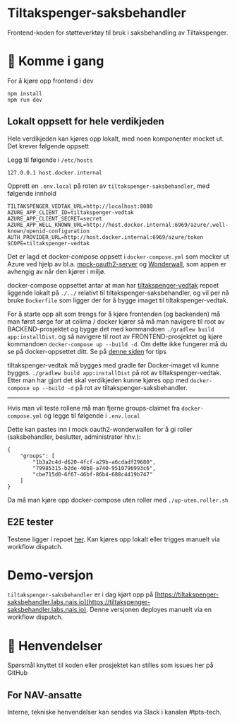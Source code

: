 Tiltakspenger-saksbehandler
================

Frontend-koden for støtteverktøy til bruk i saksbehandling av Tiltakspenger.

# 🚀 Komme i gang

For å kjøre opp frontend i dev

```
npm install
npm run dev
```

## Lokalt oppsett for hele verdikjeden
Hele verdikjeden kan kjøres opp lokalt, med noen komponenter mocket ut. Det krever følgende oppsett

Legg til følgende i `/etc/hosts`

```
127.0.0.1 host.docker.internal
```

Opprett en `.env.local` på roten av `tiltakspenger-saksbehandler`, med følgende innhold

```
TILTAKSPENGER_VEDTAK_URL=http://localhost:8080
AZURE_APP_CLIENT_ID=tiltakspenger-vedtak
AZURE_APP_CLIENT_SECRET=secret
AZURE_APP_WELL_KNOWN_URL=http://host.docker.internal:6969/azure/.well-known/openid-configuration
AUTH_PROVIDER_URL=http://host.docker.internal:6969/azure/token
SCOPE=tiltakspenger-vedtak
```

Det er lagd et docker-compose oppsett i `docker-compose.yml` som mocker ut Azure ved hjelp av bl.a. [mock-oauth2-server](https://github.com/navikt/mock-oauth2-server)
og [Wonderwall](https://doc.nais.io/appendix/wonderwall/), som appen er avhengig av når den kjører i miljø.

docker-compose oppsettet antar at man har [tiltakspenger-vedtak](https://github.com/navikt/tiltakspenger-vedtak) repoet 
liggende lokalt på `./../` relativt til tiltakspenger-saksbehandler, og vil per nå bruke `Dockerfile` som ligger der for å bygge imaget til tiltakspenger-vedtak.

For å starte opp alt som trengs for å kjøre frontenden (og backenden) må man først sørge for at colima / docker kjører
så må man navigere til root av BACKEND-prosjektet og bygge det med kommandoen `./gradlew build app:installDist`.
og så navigere til root av FRONTEND-prosjektet og kjøre kommandoen `docker-compose up --build -d`.
Om dette ikke fungerer må du se på docker-oppsettet ditt. Se på [denne siden](https://confluence.adeo.no/display/POAO/Ny+Utvikler+i+Tiltakspenger) for tips

tiltakspenger-vedtak må bygges med gradle før Docker-imaget vil kunne bygges. `./gradlew build app:installDist` på rot av tiltakspenger-vedtak.
Etter man har gjort det skal verdikjeden kunne kjøres opp med `docker-compose up --build -d` på rot av tiltakspenger-saksbehandler.

---

Hvis man vil teste rollene må man fjerne groups-claimet fra `docker-compose.yml` og legge til følgende i `.env.local`



Dette kan pastes inn i mock oauth2-wonderwallen for å gi roller (saksbehandler, beslutter, administrator hhv.):
```
{
    "groups": [
        "1b3a2c4d-d620-4fcf-a29b-a6cdadf29680", 
        "79985315-b2de-40b8-a740-9510796993c6",
        "cbe715d0-6f67-46bf-86b4-688c4419b747"
    ]
}
```

Da må man kjøre opp docker-compose uten roller med
```./up-uten.roller.sh```


## E2E tester

Testene ligger i repoet [her](https://github.com/navikt/tiltakspenger-e2e-tests). Kan kjøres opp lokalt eller trigges manuelt via workflow dispatch.

# Demo-versjon

`tiltakspenger-saksbehandler` er i dag kjørt opp på [https://tiltakspenger-saksbehandler.labs.nais.io](https://tiltakspenger-saksbehandler.labs.nais.io). Denne versjonen deployes manuelt via en workflow dispatch.

# 📣 Henvendelser

Spørsmål knyttet til koden eller prosjektet kan stilles som issues her på GitHub

## For NAV-ansatte

Interne, tekniske henvendelser kan sendes via Slack i kanalen #tpts-tech.
